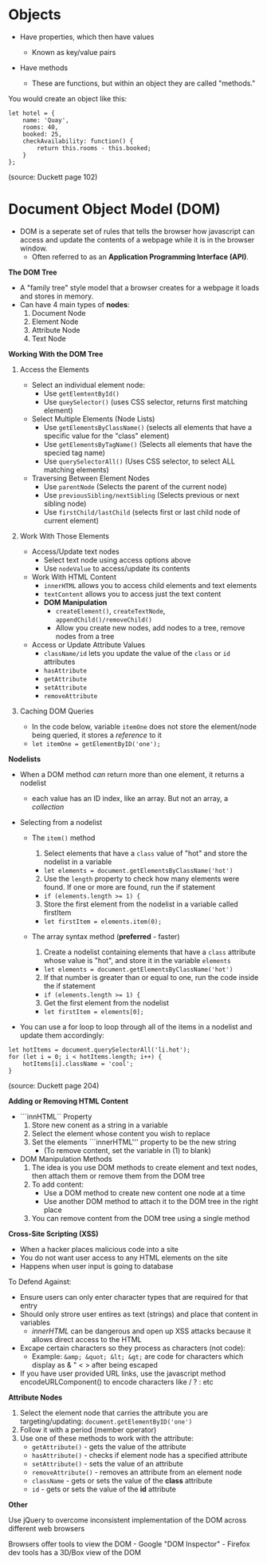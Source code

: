 # **Objects**

- Have properties, which then have values 
    - Known as key/value pairs

- Have methods
    - These are functions, but within an object they are called "methods."

You would create an object like this:
```
let hotel = {
    name: 'Quay',
    rooms: 40,
    booked: 25,
    checkAvailability: function() {
        return this.rooms - this.booked;
    }
};
```
(source: Duckett page 102)

# **Document Object Model (DOM)**

- DOM is a seperate set of rules that tells the browser how javascript can access and update the contents of a webpage while it is in the browser window.
    - Often referred to as an **Application Programming Interface (API)**.

**The DOM Tree**

- A "family tree" style model that a browser creates for a webpage it loads and stores in memory.
- Can have 4 main types of **nodes**:
    1. Document Node
    2. Element Node
    3. Attribute Node
    4. Text Node

**Working With the DOM Tree**

1. Access the Elements
    - Select an individual element node:
        - Use ```getElemtentById()```
        - Use ```queySelector()``` (uses CSS selector, returns first matching element)
    - Select Multiple Elements (Node Lists)
        - Use ```getElementsByClassName()``` (selects all elements that have a specific value for the "class" element)
        - Use ```getElementsByTagName()``` (Selects all elements that have the specied tag name)
        - Use ```querySelectorAll()``` (Uses CSS selector, to select ALL matching elements)
    - Traversing Between Element Nodes
        - Use ```parentNode``` (Selects the parent of the current node)
        - Use ```previousSibling/nextSibling``` (Selects previous or next sibling node)
        - Use ```firstChild/lastChild``` (selects first or last child node of current element)

2. Work With Those Elements
    - Access/Update text nodes
        - Select text node using access options above
        - Use ```nodeValue``` to access/update its contents
    - Work With HTML Content
        - ```innerHTML``` allows you to access child elements and text elements
        - ```textContent``` allows you to access just the text content
        - **DOM Manipulation**
            - ```createElement()```, ```createTextNode```, ```appendChild()/removeChild()```
            - Allow you create new nodes, add nodes to a tree, remove nodes from a tree
    - Access or Update Attribute Values
        - ```className/id``` lets you update the value of the ```class``` or ```id``` attributes
        - ```hasAttribute```
        - ```getAttribute```
        - ```setAttribute```
        - ```removeAttribute```

3. Caching DOM Queries
    - In the code below, variable ```itemOne``` does not store the element/node being queried, it stores a *reference* to it
    - ```let itemOne = getElementByID('one');```

**Nodelists**
- When a DOM method *can* return more than one element, it returns a nodelist
    - each value has an ID index, like an array. But not an array, a *collection*
- Selecting from a nodelist

    - The ```item()``` method
        1. Select elements that have a ```class``` value of "hot" and store the nodelist in a variable
        - ```let elements = document.getElementsByClassName('hot')```
        2. Use the ```length``` property to check how many elements were found. If one or more are found, run the if statement
        - ```if (elements.length >= 1) {```
        3. Store the first element from the nodelist in a variable called firstItem
        - ```let firstItem = elements.item(0);```
    
    - The array syntax method (**preferred** - faster)
        1. Create a nodelist containing elements that have a ```class``` attribute whose value is "hot", and store it in the variable ```elements```
        - ```let elements = document.getElementsByClassName('hot')```
        2. If that number is greater than or equal to one, run the code inside the if statement
        - ```if (elements.length >= 1) {```
        3. Get the first element from the nodelist
        - ```let firstItem = elements[0];```

- You can use a for loop to loop through all of the items in a nodelist and update them accordingly:
```
let hotItems = document.querySelectorAll('li.hot');
for (let i = 0; i < hotItems.length; i++) {
    hotItems[i].className = 'cool';
}
```
(source: Duckett page 204)

**Adding or Removing HTML Content**

- ```innHTML`` Property
    1. Store new conent as a string in a variable
    2. Select the element whose content you wish to replace
    3. Set the elements ```innerHTML''' property to be the new string
        - (To remove content, set the variable in (1) to blank)
- DOM Manipulation Methods
    1. The idea is you use DOM methods to create element and text nodes, then attach them or remove them from the DOM tree
    2. To add content:
        - Use a DOM method to create new content one node at a time
        - Use another DOM method to attach it to the DOM tree in the right place
    3. You can remove content from the DOM tree using a single method

**Cross-Site Scripting (XSS)**
- When a hacker places malicious code into a site
- You do not want user access to any HTML elements on the site
- Happens when user input is going to database

To Defend Against:
- Ensure users can only enter character types that are required for that entry
- Should only strore user entires as text (strings) and place that content in variables
    - *innerHTML* can be dangerous and open up XSS attacks because it allows direct access to the HTML
- Excape certain characters so they process as characters (not code): 
    - Example: ```&amp; &quot; &lt; &gt;``` are code for characters which display as &amp; &quot; &lt; &gt; after being escaped
- If you have user provided URL links, use the javascript method encodeURLComponent() to encode characters like  /  ?  :  etc

**Attribute Nodes**
1. Select the element node that carries the attribute you are targeting/updating: ```document.getElementByID('one')```
2. Follow it with a period (member operator)
2. Use one of these methods to work with the attribute:
    - ```getAttribute()``` - gets the value of the attribute
    - ```hasAttribute()``` - checks if element node has a specified attribute
    - ```setAttribute()``` - sets the value of an attribute
    - ```removeAttribute()``` - removes an attribute from an element node
    - ```className``` - gets or sets the value of the **class** attribute
    - ```id``` - gets or sets the value of the **id** attribute

**Other**

Use jQuery to overcome inconsistent implementation of the DOM across different web browsers

Browsers offer tools to view the DOM
    - Google "DOM Inspector"
    - Firefox dev tools has a 3D/Box view of the DOM









